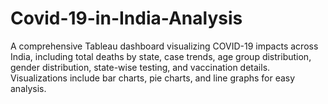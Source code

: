 # Covid-19-in-India-Analysis
A comprehensive Tableau dashboard visualizing COVID-19 impacts across India, including total deaths by state, case trends, age group distribution, gender distribution, state-wise testing, and vaccination details. Visualizations include bar charts, pie charts, and line graphs for easy analysis.
